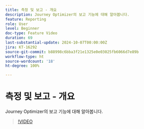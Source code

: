 ```yaml
---
title: 측정 및 보고 - 개요
description: Journey Optimizer의 보고 기능에 대해 알아봅니다.
feature: Reporting
role: User
level: Beginner
doc-type: Feature Video
duration: 69
last-substantial-update: 2024-10-07T00:00:00Z
jira: KT-16292
source-git-commit: b88998c6bba3f21e1325e0e03025fb6066d7e89b
workflow-type: ht
source-wordcount: '18'
ht-degree: 100%

---
```



# 측정 및 보고 - 개요

Journey Optimizer의 보고 기능에 대해 알아봅니다.

>[!VIDEO](https://video.tv.adobe.com/v/3432673/?learn=on)

